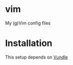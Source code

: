 # vim
My (g)Vim config files

# Installation

This setup depends on [Vundle](https://github.com/VundleVim/Vundle.vim)


